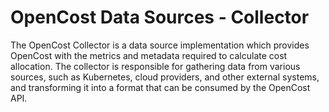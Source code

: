 # OpenCost Data Sources - Collector

The OpenCost Collector is a data source implementation which provides OpenCost with the metrics and metadata required to calculate cost allocation. The collector is responsible for gathering data from various sources, such as Kubernetes, cloud providers, and other external systems, and transforming it into a format that can be consumed by the OpenCost API.